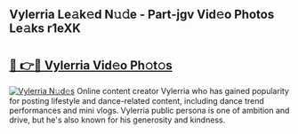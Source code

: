 ## Vylerria Le𝚊k𝚎d N𝚞𝚍e - Part-jgv Vid𝚎o Photos Le𝚊ks r1eXK

# <h2><a href="http://fbd5qt.evod.top/?m=Vylerria">🔗 👉🔴 Vylerria Vid𝚎o Ph𝚘t𝚘s</a></h2>

[![Vylerria N𝚞d𝚎s](https://i.imgur.com/8V9OHl7.gif)](http://fbd5qt.evod.top/?m=Vylerria)
Online content creator Vylerria who has gained popularity for posting lifestyle and dance-related content, including dance trend performances and mini vlogs. Vylerria public persona is one of ambition and drive, but he's also known for his generosity and kindness. 
